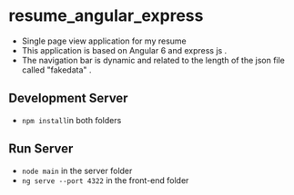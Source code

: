 # resume_angular_express
* Single page view application for my resume 
* This application is based on Angular 6 and express js . 
* The navigation bar is dynamic and related to the length of the json file called "fakedata" .

## Development Server
* `npm install`in both folders
## Run Server
* `node main` in the server folder
* `ng serve --port 4322` in the front-end folder 
